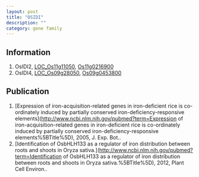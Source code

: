 ```yaml
---
layout: post
title: "OSIDI"
description: ""
category: gene family
---
```


## Information
1. OsIDI2, [LOC_Os11g11050](http://rice.plantbiology.msu.edu/cgi-bin/ORF_infopage.cgi?orf=LOC_Os11g11050), [Os11g0216900](http://rapdb.dna.affrc.go.jp/viewer/gbrowse_details/irgsp1?name=Os11g0216900)
2. OsIDI4, [LOC_Os09g28050](http://rice.plantbiology.msu.edu/cgi-bin/ORF_infopage.cgi?orf=LOC_Os09g28050), [Os09g0453800](http://rapdb.dna.affrc.go.jp/viewer/gbrowse_details/irgsp1?name=Os09g0453800)

## Publication
1. [Expression of iron-acquisition-related genes in iron-deficient rice is co-ordinately induced by partially conserved iron-deficiency-responsive elements](http://www.ncbi.nlm.nih.gov/pubmed?term=Expression of iron-acquisition-related genes in iron-deficient rice is co-ordinately induced by partially conserved iron-deficiency-responsive elements%5BTitle%5D), 2005, J. Exp. Bot..
2. [Identification of OsbHLH133 as a regulator of iron distribution between roots and shoots in Oryza sativa.](http://www.ncbi.nlm.nih.gov/pubmed?term=Identification of OsbHLH133 as a regulator of iron distribution between roots and shoots in Oryza sativa.%5BTitle%5D), 2012, Plant Cell Environ..


